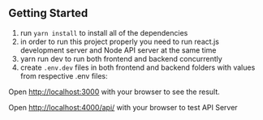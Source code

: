 ## Getting Started

1. run `yarn install` to install all of the dependencies
2. in order to run this project properly you need to run react.js development server and Node API server at the same time
3. yarn run dev to run both frontend and backend concurrently
4. create `.env.dev` files in both frontend and backend folders with values from respective .env files:

Open [http://localhost:3000](http://localhost:3000) with your browser to see the result.

Open [http://localhost:4000/api/](http://localhost:4000/api/) with your browser to test API Server
